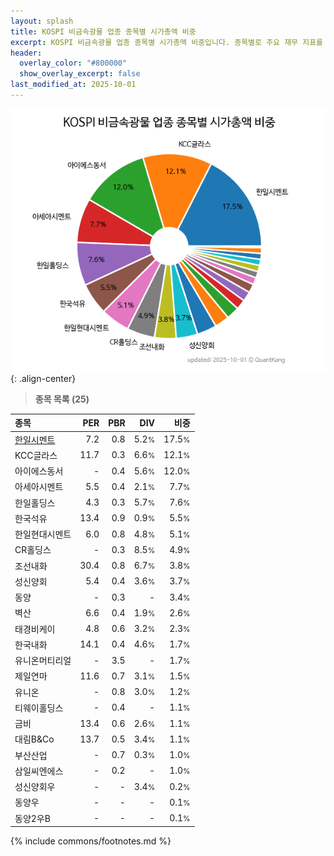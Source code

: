 ```yaml
---
layout: splash
title: KOSPI 비금속광물 업종 종목별 시가총액 비중
excerpt: KOSPI 비금속광물 업종 종목별 시가총액 비중입니다. 종목별로 주요 재무 지표를 함께 표시합니다.
header:
  overlay_color: "#800000"
  show_overlay_excerpt: false
last_modified_at: 2025-10-01
---
```



![KOSPI 비금속광물 업종 종목별 시가총액 비중](/stats/sector/images/kospi_업종_비금속광물_종목.png){: .align-center}


> **종목 목록 (25)**<a id="list"></a>

| **종목** | **PER** | **PBR** | **DIV** | **비중** |
| :------- | ------: | ------: | ------: | -------: |
| [한일시멘트](/300720/) | 7.2 | 0.8 | 5.2<small>%</small> | 17.5<small>%</small> |
| KCC글라스 | 11.7 | 0.3 | 6.6<small>%</small> | 12.1<small>%</small> |
| 아이에스동서 | - | 0.4 | 5.6<small>%</small> | 12.0<small>%</small> |
| 아세아시멘트 | 5.5 | 0.4 | 2.1<small>%</small> | 7.7<small>%</small> |
| 한일홀딩스 | 4.3 | 0.3 | 5.7<small>%</small> | 7.6<small>%</small> |
| 한국석유 | 13.4 | 0.9 | 0.9<small>%</small> | 5.5<small>%</small> |
| 한일현대시멘트 | 6.0 | 0.8 | 4.8<small>%</small> | 5.1<small>%</small> |
| CR홀딩스 | - | 0.3 | 8.5<small>%</small> | 4.9<small>%</small> |
| 조선내화 | 30.4 | 0.8 | 6.7<small>%</small> | 3.8<small>%</small> |
| 성신양회 | 5.4 | 0.4 | 3.6<small>%</small> | 3.7<small>%</small> |
| 동양 | - | 0.3 | - | 3.4<small>%</small> |
| 벽산 | 6.6 | 0.4 | 1.9<small>%</small> | 2.6<small>%</small> |
| 태경비케이 | 4.8 | 0.6 | 3.2<small>%</small> | 2.3<small>%</small> |
| 한국내화 | 14.1 | 0.4 | 4.6<small>%</small> | 1.7<small>%</small> |
| 유니온머티리얼 | - | 3.5 | - | 1.7<small>%</small> |
| 제일연마 | 11.6 | 0.7 | 3.1<small>%</small> | 1.5<small>%</small> |
| 유니온 | - | 0.8 | 3.0<small>%</small> | 1.2<small>%</small> |
| 티웨이홀딩스 | - | 0.4 | - | 1.1<small>%</small> |
| 금비 | 13.4 | 0.6 | 2.6<small>%</small> | 1.1<small>%</small> |
| 대림B&Co | 13.7 | 0.5 | 3.4<small>%</small> | 1.1<small>%</small> |
| 부산산업 | - | 0.7 | 0.3<small>%</small> | 1.0<small>%</small> |
| 삼일씨엔에스 | - | 0.2 | - | 1.0<small>%</small> |
| 성신양회우 | - | - | 3.4<small>%</small> | 0.2<small>%</small> |
| 동양우 | - | - | - | 0.1<small>%</small> |
| 동양2우B | - | - | - | 0.1<small>%</small> |

{% include commons/footnotes.md %}